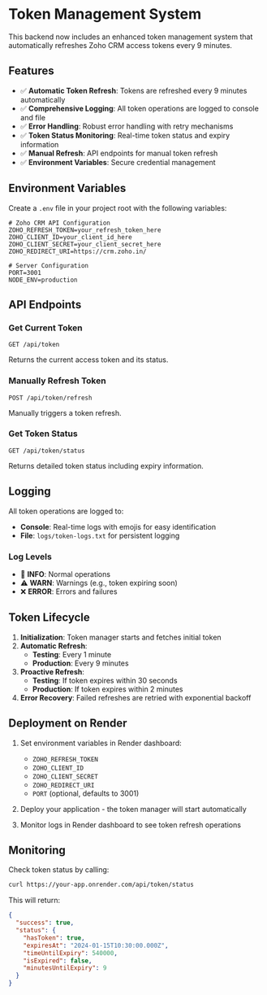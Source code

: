 # Token Management System

This backend now includes an enhanced token management system that automatically refreshes Zoho CRM access tokens every 9 minutes.

## Features

- ✅ **Automatic Token Refresh**: Tokens are refreshed every 9 minutes automatically
- ✅ **Comprehensive Logging**: All token operations are logged to console and file
- ✅ **Error Handling**: Robust error handling with retry mechanisms
- ✅ **Token Status Monitoring**: Real-time token status and expiry information
- ✅ **Manual Refresh**: API endpoints for manual token refresh
- ✅ **Environment Variables**: Secure credential management

## Environment Variables

Create a `.env` file in your project root with the following variables:

```env
# Zoho CRM API Configuration
ZOHO_REFRESH_TOKEN=your_refresh_token_here
ZOHO_CLIENT_ID=your_client_id_here
ZOHO_CLIENT_SECRET=your_client_secret_here
ZOHO_REDIRECT_URI=https://crm.zoho.in/

# Server Configuration
PORT=3001
NODE_ENV=production
```

## API Endpoints

### Get Current Token

```
GET /api/token
```

Returns the current access token and its status.

### Manually Refresh Token

```
POST /api/token/refresh
```

Manually triggers a token refresh.

### Get Token Status

```
GET /api/token/status
```

Returns detailed token status including expiry information.

## Logging

All token operations are logged to:

- **Console**: Real-time logs with emojis for easy identification
- **File**: `logs/token-logs.txt` for persistent logging

### Log Levels

- 🚀 **INFO**: Normal operations
- ⚠️ **WARN**: Warnings (e.g., token expiring soon)
- ❌ **ERROR**: Errors and failures

## Token Lifecycle

1. **Initialization**: Token manager starts and fetches initial token
2. **Automatic Refresh**:
   - **Testing**: Every 1 minute
   - **Production**: Every 9 minutes
3. **Proactive Refresh**:
   - **Testing**: If token expires within 30 seconds
   - **Production**: If token expires within 2 minutes
4. **Error Recovery**: Failed refreshes are retried with exponential backoff

## Deployment on Render

1. Set environment variables in Render dashboard:

   - `ZOHO_REFRESH_TOKEN`
   - `ZOHO_CLIENT_ID`
   - `ZOHO_CLIENT_SECRET`
   - `ZOHO_REDIRECT_URI`
   - `PORT` (optional, defaults to 3001)

2. Deploy your application - the token manager will start automatically

3. Monitor logs in Render dashboard to see token refresh operations

## Monitoring

Check token status by calling:

```bash
curl https://your-app.onrender.com/api/token/status
```

This will return:

```json
{
  "success": true,
  "status": {
    "hasToken": true,
    "expiresAt": "2024-01-15T10:30:00.000Z",
    "timeUntilExpiry": 540000,
    "isExpired": false,
    "minutesUntilExpiry": 9
  }
}
```
